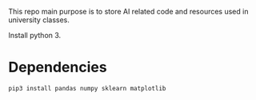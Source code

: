 This repo main purpose is to store AI related code and resources used in
university classes.

Install python 3.

# Dependencies

```bash
pip3 install pandas numpy sklearn matplotlib
```
